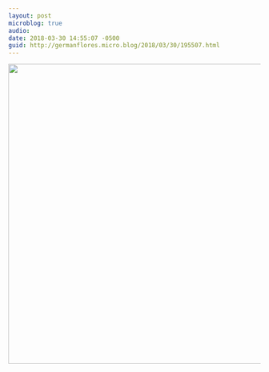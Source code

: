 ```yaml
---
layout: post
microblog: true
audio: 
date: 2018-03-30 14:55:07 -0500
guid: http://germanflores.micro.blog/2018/03/30/195507.html
---
```



<img src="http://germanflores.com/uploads/2018/7166885991.jpg" width="600" height="600" />

